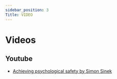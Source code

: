 ```yaml
---
sidebar_position: 3
Title: VIDEO
---
```

# Videos

## Youtube
- [Achieving psychological safety by Simon Sinek](https://www.youtube.com/watch?v=PYZIvlf5ROw)
